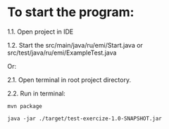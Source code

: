 # To start the program:

1.1. Open project in IDE

1.2. Start the src/main/java/ru/emi/Start.java or src/test/java/ru/emi/ExampleTest.java

Or:

2.1. Open terminal in root project directory.

2.2. Run in terminal:

`mvn package`

`java -jar ./target/test-exercize-1.0-SNAPSHOT.jar` 
